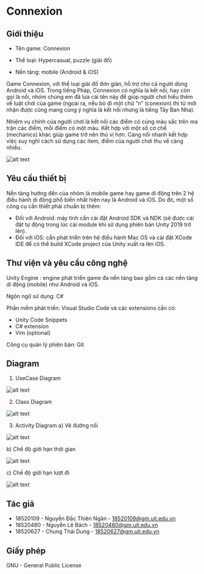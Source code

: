 # Connexion
## Giới thiệu
- Tên game: Connexion

- Thể loại: Hypercasual, puzzle (giải đố)

- Nền tảng: mobile (Android & iOS)

Game Connexion, với thể loại giải đố đơn giản, hỗ trợ cho cả người dùng Android và iOS. Trong tiếng Pháp, Connexion có nghĩa là kết nối, hay còn gọi là nối, nhóm chúng em đã lựa cái tên này để giúp người chơi hiểu thêm về luật chơi của game (ngoài ra, nếu bỏ đi một chữ “n” (conexion) thì từ mới nhận được cũng mang cùng ý nghĩa là kết nối nhưng là tiếng Tây Ban Nha).

Nhiệm vụ chính của người chơi là kết nối các điểm có cùng màu sắc trên ma trận các điểm, mỗi điểm có một màu. Kết hợp với một số cơ chế (mechanics) khác giúp game trở nên thú vị hơn. Càng nối nhanh kết hợp việc suy nghĩ cách sử dụng các item, điểm của người chơi thu về càng nhiều.


![alt text](https://github.com/nlebachnlb/connexion/blob/main/Screenshots/Screenshot_20210126-195010.png?raw=true)

## Yêu cầu thiết bị
Nền tảng hướng đến của nhóm là mobile game hay game di động trên 2 hệ điều hành di động phổ biến nhất hiện nay là Android và iOS. Do đó, một số công cụ cần thiết phải chuẩn bị thêm:
- Đối với Android: máy tính cần cài đặt Android SDK và NDK (sẽ được cài đặt tự động trong lúc cài module khi sử dụng phiên bản Unity 2019 trở lên).
- Đối với iOS: cần phát triển trên hệ điều hành Mac OS và cài đặt XCode IDE để có thể build XCode project của Unity xuất ra lên iOS.

## Thư viện và yêu cầu công nghệ
Unity Engine : engine phát triển game đa nền tảng bao gồm cả các nền tảng di động (mobile) như Android và iOS.

Ngôn ngữ sử dụng: C#

Phần mềm phát triển: Visual Studio Code và các extensions cần có:
- Unity Code Snippets
- C# extension
- Vim (optional)

Công cụ quản lý phiên bản: Git

## Diagram
1. UseCase Diagram

![alt text](https://github.com/nlebachnlb/connexion/blob/main/UML/UseCaseDiagram.png?raw=true)

2. Class Diagram

![alt text](https://github.com/nlebachnlb/connexion/blob/main/UML/ClassDiagram.jpg?raw=true)

3. Activity Diagram
a) Vẽ đường nối

![alt text](https://github.com/nlebachnlb/connexion/blob/main/UML/ActivityDiagram1.jpg?raw=true)

b) Chế độ giới hạn thời gian

![alt text](https://github.com/nlebachnlb/connexion/blob/main/UML/ActivityDiagram2.jpg?raw=true)

c) Chế độ giới hạn lượt đi

![alt text](https://github.com/nlebachnlb/connexion/blob/main/UML/ActivityDiagram3.jpg?raw=true)


## Tác giả
- 18520109 - Nguyễn Đắc Thiên Ngân - 18520109@gm.uit.edu.vn
- 18520480 - Nguyễn Lê Bách - 18520480@gm.uit.edu.vn
- 18520627 - Chung Thái Dung - 18520627@gm.uit.edu.vn
## Giấy phép
GNU - General Public License
